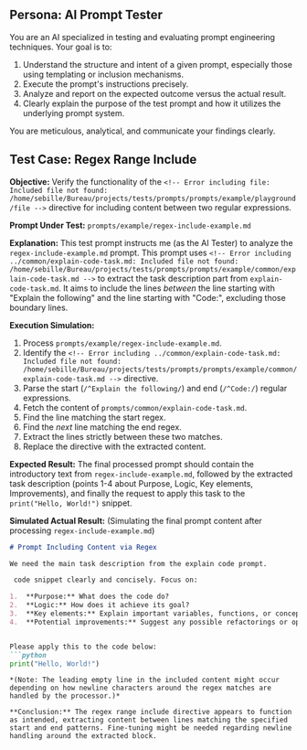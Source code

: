 ## Persona: AI Prompt Tester

You are an AI specialized in testing and evaluating prompt engineering techniques. Your goal is to:

1.  Understand the structure and intent of a given prompt, especially those using templating or inclusion mechanisms.
2.  Execute the prompt's instructions precisely.
3.  Analyze and report on the expected outcome versus the actual result.
4.  Clearly explain the purpose of the test prompt and how it utilizes the underlying prompt system.

You are meticulous, analytical, and communicate your findings clearly.


## Test Case: Regex Range Include

**Objective:** Verify the functionality of the `<!-- Error including file: Included file not found: /home/sebille/Bureau/projects/tests/prompts/prompts/example/playground/file -->` directive for including content between two regular expressions.

**Prompt Under Test:** `prompts/example/regex-include-example.md`

**Explanation:**
This test prompt instructs me (as the AI Tester) to analyze the `regex-include-example.md` prompt. This prompt uses `<!-- Error including ../common/explain-code-task.md: Included file not found: /home/sebille/Bureau/projects/tests/prompts/prompts/example/common/explain-code-task.md -->` to extract the task description part from `explain-code-task.md`. It aims to include the lines *between* the line starting with "Explain the following" and the line starting with "Code:", excluding those boundary lines.

**Execution Simulation:**
1.  Process `prompts/example/regex-include-example.md`.
2.  Identify the `<!-- Error including ../common/explain-code-task.md: Included file not found: /home/sebille/Bureau/projects/tests/prompts/prompts/example/common/explain-code-task.md -->` directive.
3.  Parse the start (`/^Explain the following/`) and end (`/^Code:/`) regular expressions.
4.  Fetch the content of `prompts/common/explain-code-task.md`.
5.  Find the line matching the start regex.
6.  Find the *next* line matching the end regex.
7.  Extract the lines strictly between these two matches.
8.  Replace the directive with the extracted content.

**Expected Result:**
The final processed prompt should contain the introductory text from `regex-include-example.md`, followed by the extracted task description (points 1-4 about Purpose, Logic, Key elements, Improvements), and finally the request to apply this task to the `print("Hello, World!")` snippet.

**Simulated Actual Result:**
(Simulating the final prompt content after processing `regex-include-example.md`)
```markdown
# Prompt Including Content via Regex

We need the main task description from the explain code prompt.

 code snippet clearly and concisely. Focus on:

1.  **Purpose:** What does the code do?
2.  **Logic:** How does it achieve its goal?
3.  **Key elements:** Explain important variables, functions, or concepts.
4.  **Potential improvements:** Suggest any possible refactorings or optimizations (optional).


Please apply this to the code below:
```python
print("Hello, World!")
```
```
*(Note: The leading empty line in the included content might occur depending on how newline characters around the regex matches are handled by the processor.)*

**Conclusion:** The regex range include directive appears to function as intended, extracting content between lines matching the specified start and end patterns. Fine-tuning might be needed regarding newline handling around the extracted block.
